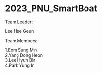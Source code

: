 # 2023_PNU_SmartBoat

Team Leader:  
   
   Lee Hee Geun
  
Team Members:
   
   1.Eom Sung Min  
   2.Yang Dong Heon  
   3.Lee Hyun Bin  
   4.Park Yung In  

